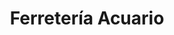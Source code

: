 ---
title: "Ferretería Acuario"
url: /general-jose-de-san-martin/ferreteria-acuario/
shop: hardware
---